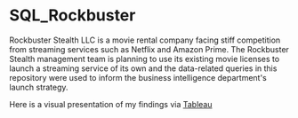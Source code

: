 # SQL_Rockbuster
Rockbuster Stealth LLC is a movie rental company facing stiff competition from streaming services such as Netflix and Amazon Prime. The Rockbuster Stealth management team is planning to use its existing movie licenses to launch a streaming service of its own and the data-related queries in this repository were used to inform the business intelligence department's launch strategy.

Here is a visual presentation of my findings via [Tableau](https://public.tableau.com/app/profile/caden.sweet/viz/RockbusterVisualizations-SQLFinalProject/Rockbuster)
